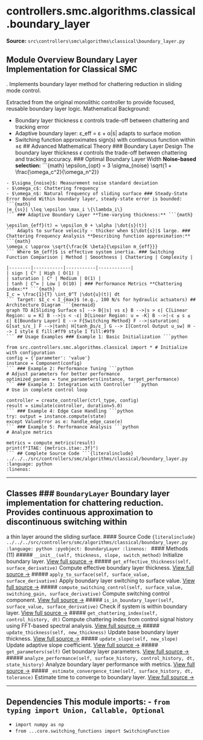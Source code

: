 # controllers.smc.algorithms.classical.boundary_layer

**Source:** `src\controllers\smc\algorithms\classical\boundary_layer.py`

## Module Overview Boundary Layer Implementation for Classical SMC

. Implements boundary layer method for chattering reduction in sliding mode control.


Extracted from the original monolithic controller to provide focused, reusable
boundary layer logic. Mathematical Background:
- Boundary layer thickness ε controls trade-off between chattering and tracking error
- Adaptive boundary layer: ε_eff = ε + α|ṡ| adapts to surface motion
- Switching function approximates sign(s) with continuous function within ±ε ## Advanced Mathematical Theory ### Boundary Layer Design The boundary layer thickness $\epsilon$ controls the trade-off between chattering and tracking accuracy. ### Optimal Boundary Layer Width **Noise-based selection:** ```{math}
\epsilon_{opt} = 3 \sigma_{noise} \sqrt{1 + \frac{\omega_c^2}{\omega_n^2}}
``` Where:
- $\sigma_{noise}$: Measurement noise standard deviation
- $\omega_c$: Chattering frequency
- $\omega_n$: Natural frequency of sliding surface ### Steady-State Error Bound Within boundary layer, steady-state error is bounded: ```{math}
|e_{ss}| \leq \epsilon \max_i \{\lambda_i\}
``` ### Adaptive Boundary Layer **Time-varying thickness:** ```{math}

\epsilon_{eff}(t) = \epsilon_0 + \alpha |\dot{s}(t)|
``` Adapts to surface velocity - thicker when $|\dot{s}|$ large. ### Chattering Frequency Analysis **Describing function approximation:** ```{math}
\omega_c \approx \sqrt{\frac{K \beta}{\epsilon m_{eff}}}
``` Where $m_{eff}$ is effective system inertia. ### Switching Function Comparison | Method | Smoothness | Chattering | Complexity |

|--------|-----------|-----------|------------|
| sign | C⁰ | High | O(1) |
| saturation | C⁰ | Medium | O(1) |
| tanh | C^∞ | Low | O(10) | ### Performance Metrics **Chattering index:** ```{math}
I_c = \frac{1}{T} \int_0^T |\dot{u}(t)| dt
``` Target: $I_c < I_{max}$ (e.g., 100 N/s for hydraulic actuators) ## Architecture Diagram ```{mermaid}
graph TD A[Sliding Surface s] --> B{|s| vs ε} B -->|s > ε| C[Linear Region: u = K] B -->|s < -ε| D[Linear Region: u = -K] B -->|-ε ≤ s ≤ ε| E[Boundary Layer] E --> F{Switching Method} F -->|saturation| G[sat_s/ε_] F -->|tanh| H[tanh_βs/ε_] G --> I[Control Output u_sw] H --> I style E fill:#ff9 style I fill:#9f9
``` ## Usage Examples ### Example 1: Basic Initialization ```python

from src.controllers.smc.algorithms.classical import * # Initialize with configuration
config = {'parameter': 'value'}
instance = Component(config)
``` ### Example 2: Performance Tuning ```python
# Adjust parameters for better performance
optimized_params = tune_parameters(instance, target_performance)
``` ### Example 3: Integration with Controller ```python
# Use in complete control loop

controller = create_controller(ctrl_type, config)
result = simulate(controller, duration=5.0)
``` ### Example 4: Edge Case Handling ```python
try: output = instance.compute(state)
except ValueError as e: handle_edge_case(e)
``` ### Example 5: Performance Analysis ```python
# Analyze metrics

metrics = compute_metrics(result)
print(f"ITAE: {metrics.itae:.3f}")
``` ## Complete Source Code ```{literalinclude} ../../../src/controllers/smc/algorithms/classical/boundary_layer.py
:language: python
:linenos:
```

---

## Classes ### `BoundaryLayer` Boundary layer implementation for chattering reduction. Provides continuous approximation to discontinuous switching within

a thin layer around the sliding surface. #### Source Code ```{literalinclude} ../../../src/controllers/smc/algorithms/classical/boundary_layer.py
:language: python
:pyobject: BoundaryLayer
:linenos:
``` #### Methods (11) ##### `__init__(self, thickness, slope, switch_method)` Initialize boundary layer. [View full source →](#method-boundarylayer-__init__) ##### `get_effective_thickness(self, surface_derivative)` Compute effective boundary layer thickness. [View full source →](#method-boundarylayer-get_effective_thickness) ##### `apply_to_surface(self, surface_value, surface_derivative)` Apply boundary layer switching to surface value. [View full source →](#method-boundarylayer-apply_to_surface) ##### `compute_switching_control(self, surface_value, switching_gain, surface_derivative)` Compute switching control component. [View full source →](#method-boundarylayer-compute_switching_control) ##### `is_in_boundary_layer(self, surface_value, surface_derivative)` Check if system is within boundary layer. [View full source →](#method-boundarylayer-is_in_boundary_layer) ##### `get_chattering_index(self, control_history, dt)` Compute chattering index from control signal history using FFT-based spectral analysis. [View full source →](#method-boundarylayer-get_chattering_index) ##### `update_thickness(self, new_thickness)` Update base boundary layer thickness. [View full source →](#method-boundarylayer-update_thickness) ##### `update_slope(self, new_slope)` Update adaptive slope coefficient. [View full source →](#method-boundarylayer-update_slope) ##### `get_parameters(self)` Get boundary layer parameters. [View full source →](#method-boundarylayer-get_parameters) ##### `analyze_performance(self, surface_history, control_history, dt, state_history)` Analyze boundary layer performance with metrics. [View full source →](#method-boundarylayer-analyze_performance) ##### `_estimate_convergence_time(self, surface_history, dt, tolerance)` Estimate time to converge to boundary layer. [View full source →](#method-boundarylayer-_estimate_convergence_time)

---

## Dependencies This module imports: - `from typing import Union, Callable, Optional`
- `import numpy as np`
- `from ...core.switching_functions import SwitchingFunction`
